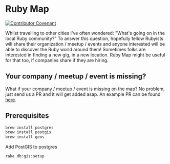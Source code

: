 # Ruby Map

[![Contributor Covenant](https://img.shields.io/badge/Contributor%20Covenant-v1.4%20adopted-ff69b4.svg)](code-of-conduct.md)

Whilst travelling to other cities I've often wondered: "What's going on in the local Ruby community?"
To answer this question, hopefully fellow Rubyists will share their organization / meetup / events and anyone interested will be able to discover the Ruby world around them!
Sometimes folks are interested in finding a new gig, in a new location. Ruby Map might be useful for that too, if companies share if they are hiring.

## Your company / meetup / event is missing?

What if your company / meetup / event is missing on the map? No problem, just send us a PR and it will get added asap.
An example PR can be found [here](https://github.com/lewispb/rubymap/pull/1).

## Prerequisites

```bash
brew install postgres
brew install postgis
brew install geos
```

Add PostGIS to postgres

```
rake db:gis:setup
```

